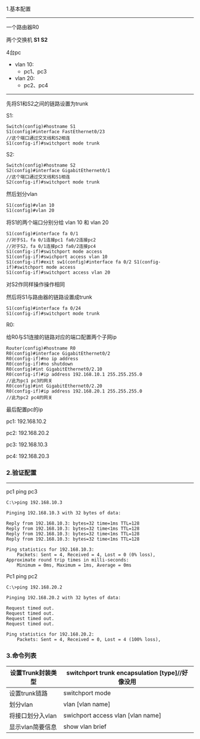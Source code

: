 1.基本配置

---

一个路由器R0

两个交换机 **S1** **S2**

4台pc

- vlan 10:
  - pc1、pc3
- vlan 20:
  - pc2、pc4

---

先将S1和S2之间的链路设置为trunk

S1:

```
Switch(config)#hostname S1
S1(config)#interface FastEthernet0/23 
//这个端口通过交叉线和S2相连
S1(config-if)#switchport mode trunk   
```

S2:

```
Switch(config)#hostname S2
S2(config)#interface GigabitEthernet0/1
//这个端口通过交叉线和S1相连
S2(config-if)#switchport mode trunk 
```

然后划分vlan

```
S1(config)#vlan 10
S1(config)#vlan 20
```

将S1的两个端口分别分给 vlan 10 和 vlan 20

```
S1(config)#interface fa 0/1 
//对于S1，fa 0/1连接pc1 fa0/2连接pc2
//对于S2，fa 0/1连接pc3 fa0/2连接pc4
S1(config-if)#switchport mode access 
S1(config-if)#swichport access vlan 10   
S1(config-if)#exit sw1(config)#interface fa 0/2 S1(config-if)#switchport mode access 
S1(config-if)#switchport access vlan 20
```

对S2作同样操作操作相同

然后将S1与路由器的链路设置成trunk

```
S1(config)#interface fa 0/24 
S1(config-if)#switchport mode trunk
```

R0:

给R0与S1连接的链路对应的端口配置两个子网ip

```
Router(config)#hostname R0
R0(config)#interface GigabitEthernet0/2
R0(config-if)#no ip address 
R0(config-if)#no shutdown 
R0(config)#int GigabitEthernet0/2.10    
R0(config-if)#ip address 192.168.10.1 255.255.255.0
//此为pc1 pc3的网关
R0(config)#int GigabitEthernet0/2.20 
R0(config-if)#ip address 192.168.20.1 255.255.255.0
//此为pc2 pc4的网关
```

最后配置pc的ip

pc1: 192.168.10.2

pc2: 192.168.20.2

pc3: 192.168.10.3

pc4: 192.168.20.3

### 2.验证配置

---

pc1 ping pc3

```
C:\>ping 192.168.10.3

Pinging 192.168.10.3 with 32 bytes of data:

Reply from 192.168.10.3: bytes=32 time=1ms TTL=128
Reply from 192.168.10.3: bytes=32 time<1ms TTL=128
Reply from 192.168.10.3: bytes=32 time<1ms TTL=128
Reply from 192.168.10.3: bytes=32 time<1ms TTL=128

Ping statistics for 192.168.10.3:
    Packets: Sent = 4, Received = 4, Lost = 0 (0% loss),
Approximate round trip times in milli-seconds:
    Minimum = 0ms, Maximum = 1ms, Average = 0ms
```

Pc1 ping pc2

```
C:\>ping 192.168.20.2

Pinging 192.168.20.2 with 32 bytes of data:

Request timed out.
Request timed out.
Request timed out.
Request timed out.

Ping statistics for 192.168.20.2:
    Packets: Sent = 4, Received = 0, Lost = 4 (100% loss),
```

### 3.命令列表

| 设置Trunk封装类型 | switchport trunk encapsulation [type]//好像没用 |
| ----------------- | ----------------------------------------------- |
| 设置trunk链路     | switchport mode                                 |
| 划分vlan          | vlan [vlan name]                                |
| 将接口划分入vlan  | swichport access vlan [vlan name]               |
| 显示vlan简要信息  | show vlan brief                                 |


